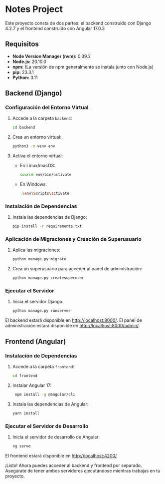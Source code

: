 # Notes Project

Este proyecto consta de dos partes: el backend construido con Django 4.2.7 y el frontend construido con Angular 17.0.3

## Requisitos

- **Node Version Manager (nvm):** 0.39.2
- **Node.js:** 20.10.0
- **npm:** (La versión de npm generalmente se instala junto con Node.js)
- **pip:** 23.3.1
- **Python:** 3.11


## Backend (Django)

### Configuración del Entorno Virtual

1. Accede a la carpeta `backend`:

    ```bash
    cd backend
    ```

2. Crea un entorno virtual:

    ```bash
    python3 -m venv env
    ```

3. Activa el entorno virtual:

    - En Linux/macOS:

        ```bash
        source env/bin/activate
        ```

    - En Windows:

        ```bash
        .\env\Scripts\activate
        ```

### Instalación de Dependencias

1. Instala las dependencias de Django:

    ```bash
    pip install -r requirements.txt
    ```

### Aplicación de Migraciones y Creación de Superusuario

1. Aplica las migraciones:

    ```bash
    python manage.py migrate
    ```

2. Crea un superusuario para acceder al panel de administración:

    ```bash
    python manage.py createsuperuser
    ```

### Ejecutar el Servidor

1. Inicia el servidor Django:

    ```bash
    python manage.py runserver
    ```

El backend estará disponible en [http://localhost:8000/](http://localhost:8000/). El panel de administración estará disponible en [http://localhost:8000/admin/](http://localhost:8000/admin/).

## Frontend (Angular)

### Instalación de Dependencias

1. Accede a la carpeta `frontend`:

    ```bash
    cd frontend
    ```
   
2. Instalar Angular 17:

   ```bash
    npm install -g @angular/cli
    ```

3. Instala las dependencias de Angular:

    ```bash
    yarn install
    ```

### Ejecutar el Servidor de Desarrollo

1. Inicia el servidor de desarrollo de Angular:

    ```bash
    ng serve
    ```

El frontend estará disponible en [http://localhost:4200/](http://localhost:4200/)

¡Listo! Ahora puedes acceder al backend y frontend por separado. Asegúrate de tener ambos servidores ejecutándose mientras trabajas en tu proyecto.
